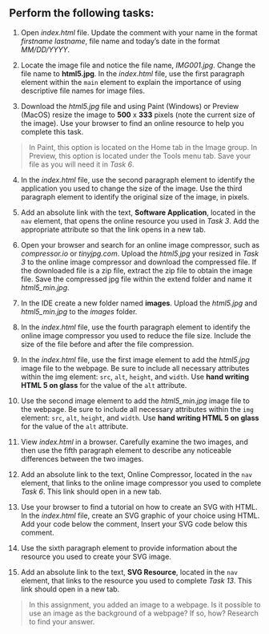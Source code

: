 ## Perform the following tasks:

1. Open *index.html* file. Update the comment with your name in the format *firstname lastname*, file name and today’s date in the format *MM/DD/YYYY*. 

2.  Locate the image file and notice the file name, *IMG001.jpg*. Change the file name to **html5.jpg**. In the *index.html* file, use the first paragraph element within the `main` element to explain the importance of using descriptive file names for image files. 

3. Download the *html5.jpg* file and using Paint (Windows) or Preview (MacOS) resize the image to **500** x **333** pixels (note the current size of the image). Use your browser to find an online resource to help you complete this task. 

> In Paint, this option is located on the Home tab in the Image group. In Preview, this option is located under the Tools menu tab. Save your file as you will need it in *Task 6*.  

4. In the *index.html* file, use the second paragraph element to identify the application you used to change the size of the image. Use the third paragraph element to identify the original size of the image, in pixels.
 
5. Add an absolute link with the text, **Software Application**, located in the `nav` element, that opens the online resource you used in *Task 3*. Add the appropriate attribute so that the link opens in a new tab.

6. Open your browser and search for an online image compressor, such as *compressor.io* or *tinyjpg.com*. Upload the *html5.jpg* your resized in *Task 3* to the online image compressor and download the compressed file. If the downloaded file is a zip file, extract the zip file to obtain the image file. Save the compressed jpg file within the extend folder and name it *html5_min.jpg*. 

7. In the IDE create a new folder named **images**. Upload the *html5.jpg* and *html5_min.jpg* to the *images* folder. 

8. In the *index.html* file, use the fourth paragraph element to identify the online image compressor you used to reduce the file size. Include the size of the file before and after the file compression.

9. In the *index.html* file, use the first image element to add the *html5.jpg* image file to the webpage. Be sure to include all necessary attributes within the img element: `src`, `alt`, `height`, and `width`. Use **hand writing HTML 5 on glass** for the value of the `alt` attribute. 

10. Use the second image element to add the *html5_min.jpg* image file to the webpage. Be sure to include all necessary attributes within the `img` element: `src`, `alt`, `height`, and `width`. Use   **hand writing HTML 5 on glass** for the value of the `alt` attribute. 


11. View *index.html* in a browser. Carefully examine the two images, and then use the fifth paragraph element to describe any noticeable differences between the two images.

12. Add an absolute link to the text, Online Compressor, located in the `nav` element, that links to the online image compressor you used to complete *Task 6*. This link should open in a new tab.

13. Use your browser to find a tutorial on how to create an SVG with HTML. In the *index.html* file, create an SVG graphic of your choice using HTML. Add your code below the comment, Insert your SVG code below this comment.

14. Use the sixth paragraph element to provide information about the resource you used to create your SVG image.

15. Add an absolute link to the text, **SVG Resource**, located in the `nav` element, that links to the resource you used to complete *Task 13*. This link should open in a new tab.

> In this assignment, you added an image to a webpage. Is it possible to use an image as the background of a webpage? If so, how? Research to find your answer.
